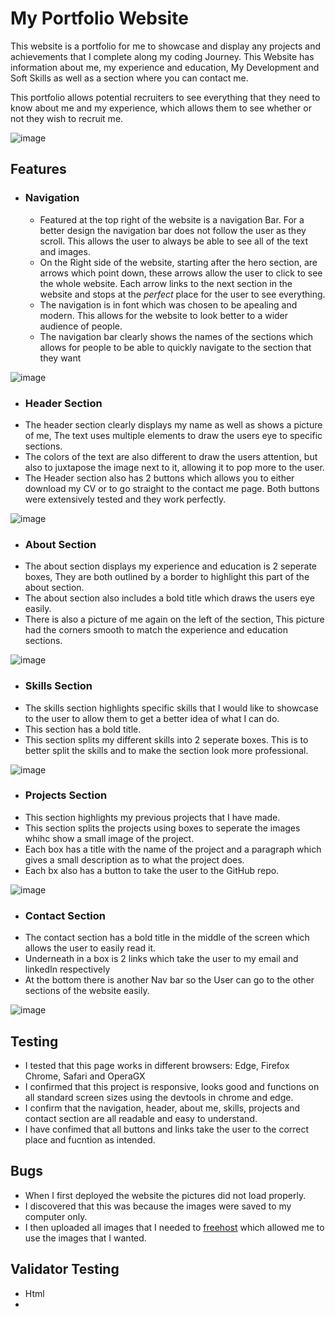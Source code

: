 # My Portfolio Website

This website is a portfolio for me to showcase and display any projects and achievements that I complete along my coding Journey. This Website has information about me, my experience and education, My Development and Soft Skills as well as a section where you can contact me.

This portfolio allows potential recruiters to see everything that they need to know about me and my experience, which allows them to see whether or not they wish to recruit me.

![image](https://github.com/user-attachments/assets/3746d4e6-fb62-49c8-8344-92e7d07eb114)

## Features

- ### Navigation
  - Featured at the top right of the website is a navigation Bar. For a better design the navigation bar does not follow the user as they scroll. This allows the user to always be able to see all of the text and images.
  - On the Right side of the website, starting after the hero section, are arrows which point down, these arrows allow the user to click to see the whole website. Each arrow links to the next section in the website and stops at the _perfect_ place for the user to see   everything.
  - The navigation is in font which was chosen to be apealing and modern. This allows for the website to look better to a wider audience of people.
  - The navigation bar clearly shows the names of the sections which allows for people to be able to quickly navigate to the section that they want

![image](https://github.com/user-attachments/assets/264221d2-b4a1-4a89-a43a-fba6e66975a0)


- ### Header Section
-   The header section clearly displays my name as well as shows a picture of me, The text uses multiple elements to draw the users eye to specific sections.
-   The colors of the text are also different to draw the users attention, but also to juxtapose the image next to it, allowing it to pop more to the user.
-   The Header section also has 2 buttons which allows you to either download my CV or to go straight to the contact me page. Both buttons were extensively tested and they work perfectly.

![image](https://github.com/user-attachments/assets/2b591560-f3ce-4390-a067-bfa97e7b9640)


- ### About Section
-   The about section displays my experience and education is 2 seperate boxes, They are both outlined by a border to highlight this part of the about section.
-   The about section also includes a bold title which draws the users eye easily.
-   There is also a picture of me again on the left of the section, This picture had the corners smooth to match the experience and education sections.
  
![image](https://github.com/user-attachments/assets/61b13ad4-3ced-4722-9840-7a02d8fcb859)


- ### Skills Section
-   The skills section highlights specific skills that I would like to showcase to the user to allow them to get a better idea of what I can do.
-   This section has a bold title.
-   This section splits my different skills into 2 seperate boxes. This is to better split the skills and to make the section look more professional.
  
![image](https://github.com/user-attachments/assets/20e08a87-5c33-4297-8895-d79502cc0afb)

- ### Projects Section
-   This section highlights my previous projects that I have made.
-   This section splits the projects using boxes to seperate the images whihc show a small image of the project.
-   Each box has a title with the name of the project and a paragraph which gives a small description as to what the project does.
-   Each bx also has a button to take the user to the GitHub repo.
  
![image](https://github.com/user-attachments/assets/4aecb312-255d-4b95-ab27-d854356b35e1)


- ### Contact Section
-   The contact section has a bold title in the middle of the screen which allows the user to easily read it.
-   Underneath in a box is 2 links which take the user to my email and linkedIn respectively
-   At the bottom there is another Nav bar so the User can go to the other sections of the website easily.
  
![image](https://github.com/user-attachments/assets/1cedcc93-f6c5-4951-95cd-f6326318e583)


## Testing

 - I tested that this page works in different browsers: Edge, Firefox Chrome, Safari and OperaGX
 - I confirmed that this project is responsive, looks good and functions on all standard screen sizes using the devtools in chrome and edge.
 - I confirm that the navigation, header, about me, skills, projects and contact section are all readable and easy to understand.
 - I have confimed that all buttons and links take the user to the correct place and fucntion as intended.

## Bugs

- When I first deployed the website the pictures did not load properly.
- I discovered that this was because the images were saved to my computer only.
- I then uploaded all images that I needed to [freehost](https://freeimage.host/) which allowed me to use the images that I wanted.

## Validator Testing

- Html
-   
